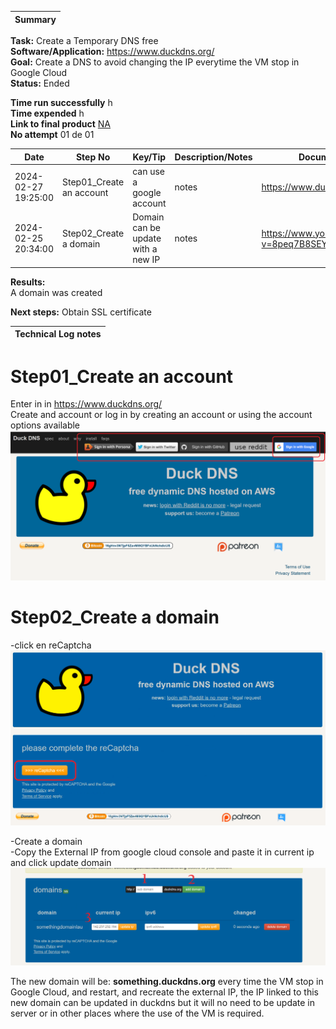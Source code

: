 | **Summary**                                       |
|---------------------------------------------------|  

**Task:** Create a Temporary DNS free  
**Software/Application:** https://www.duckdns.org/  
**Goal:** Create a DNS to avoid changing the IP everytime the VM stop in Google Cloud  
**Status:** Ended  
  
**Time run successfully**  h  
**Time expended**         h  
**Link to final product** [NA](http://www.com)  
**No attempt** 01 de 01  
  
  
| **Date**              | **Step No**              | **Key/Tip**                             | **Description/Notes** | **Documentation**                           |
|-----------------------|--------------------------|-----------------------------------------|-----------------------|---------------------------------------------|
| 2024-02-27 19:25:00   | Step01_Create an account | can use a google account                | notes                 | https://www.duckdns.org/                    |
| 2024-02-25 20:34:00   | Step02_Create a domain   | Domain can be update with a new IP      | notes                 | https://www.youtube.com/watch?v=8peq7B8SEYk |  

    
**Results:**                    
 A domain was created

**Next steps:**
Obtain SSL certificate

| **Technical Log notes**                           |
|---------------------------------------------------|

# Step01_Create an account 
Enter in in https://www.duckdns.org/  
Create and account or log in by creating an account or using the account options available  
![duck web site](../a00templates/img/img10.png)  

# Step02_Create a domain  
-click en reCaptcha  
![duck web site](../a00templates/img/img11.png)  

-Create a domain  
-Copy the External IP from google cloud console and paste it in current ip and click update domain  
![duck web site](../a00templates/img/img12.png)  

The new domain will be: **something.duckdns.org** every time the VM stop in Google Cloud, and restart, and recreate the external IP, the IP linked to this new domain can be updated in duckdns but it will no need to be update in server or in other places where the use of the VM is required. 
